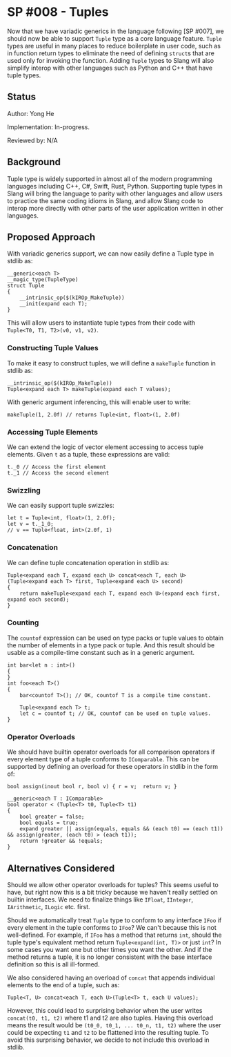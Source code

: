 SP #008 - Tuples
==============

Now that we have variadic generics in the language following [SP #007], we should now be able to support `Tuple` type as a core language feature.
`Tuple` types are useful in many places to reduce boilerplate in user code, such as in function return types to eliminate the need of defining
`struct`s that are used only for invoking the function. Adding `Tuple` types to Slang will also simplify interop with other languages such as Python
and C++ that have tuple types.

Status
------

Author: Yong He

Implementation: In-progress.

Reviewed by: N/A

Background
----------

Tuple type is widely supported in almost all of the modern programming languages including C++, C#, Swift, Rust, Python. Supporting tuple types
in Slang will bring the language to parity with other languages and allow users to practice the same coding idioms in Slang, and allow Slang code
to interop more directly with other parts of the user application written in other languages.


Proposed Approach
-----------------

With variadic generics support, we can now easily define a Tuple type in stdlib as:
```
__generic<each T>
__magic_type(TupleType)
struct Tuple
{
    __intrinsic_op($(kIROp_MakeTuple))
    __init(expand each T);
}
```

This will allow users to instantiate tuple types from their code with `Tuple<T0, T1, T2>(v0, v1, v2)`.

### Constructing Tuple Values

To make it easy to construct tuples, we will define a `makeTuple` function in stdlib as:
```
__intrinsic_op($(kIROp_MakeTuple))
Tuple<expand each T> makeTuple(expand each T values);
```

With generic argument inferencing, this will enable user to write:
```
makeTuple(1, 2.0f) // returns Tuple<int, float>(1, 2.0f)
```

### Accessing Tuple Elements

We can extend the logic of vector element accessing to access tuple elements. Given `t` as a tuple, these expressions are valid:
```
t._0 // Access the first element
t._1 // Access the second element
```

### Swizzling

We can easily support tuple swizzles:
```
let t = Tuple<int, float>(1, 2.0f);
let v = t._1_0;
// v == Tuple<float, int>(2.0f, 1)
```

### Concatenation

We can define tuple concatenation operation in stdlib as:
```
Tuple<expand each T, expand each U> concat<each T, each U>(Tuple<expand each T> first, Tuple<expand each U> second)
{
    return makeTuple<expand each T, expand each U>(expand each first, expand each second);
}
```


### Counting

The `countof` expression can be used on type packs or tuple values to obtain the number of elements in a type pack or tuple.
And this result should be usable as a compile-time constant such as in a generic argument.

```
int bar<let n : int>()
{
}
int foo<each T>()
{
    bar<countof T>(); // OK, countof T is a compile time constant.
    
    Tuple<expand each T> t;
    let c = countof t; // OK, countof can be used on tuple values.
}
```

### Operator Overloads

We should have builtin operator overloads for all comparison operators if every element type of a tuple conforms to `IComparable`.
This can be supported by defining an overload for these operators in stdlib in the form of:
```
bool assign(inout bool r, bool v) { r = v;  return v; }

__generic<each T : IComparable>
bool operator < (Tuple<T> t0, Tuple<T> t1)
{
    bool greater = false;
    bool equals = true;
    expand greater || assign(equals, equals && (each t0) == (each t1)) && assign(greater, (each t0) > (each t1));
    return !greater && !equals;
}
```


Alternatives Considered
----------------

Should we allow other operator overloads for tuples? This seems useful to have, but right now this is a bit tricky
because we haven't really settled on builtin interfaces. We need to finalize things like `IFloat`, `IInteger`,
`IArithmetic`, `ILogic` etc. first.

Should we automatically treat `Tuple` type to conform to any interface `IFoo` if every element in the tuple conforms to
`IFoo`? We can't because this is not well-defined. For example, if `IFoo` has a method that returns `int`,
should the tuple type's equivalent method return `Tuple<expand(int, T)>` or just `int`? In some cases you want one but
other times you want the other. And if the method returns a tuple, it is no longer consistent with the base interface
definition so this is all ill-formed.

We also considered having an overload of `concat` that appends individual elements to the end of a tuple, such as:
```
Tuple<T, U> concat<each T, each U>(Tuple<T> t, each U values);
```
However, this could lead to surprising behavior when the user writes `concat(t0, t1, t2)` where t1 and t2 are also tuples.
Having this overload means the result would be `(t0_0, t0_1, ... t0_n, t1, t2)` where the user could be expecting `t1` and `t2`
to be flattened into the resulting tuple. To avoid this surprising behavior, we decide to not include this overload in stdlib.